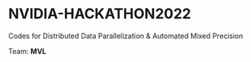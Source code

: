 # NVIDIA-HACKATHON2022
Codes for Distributed Data Parallelization &amp; Automated Mixed Precision

Team: **MVL**
